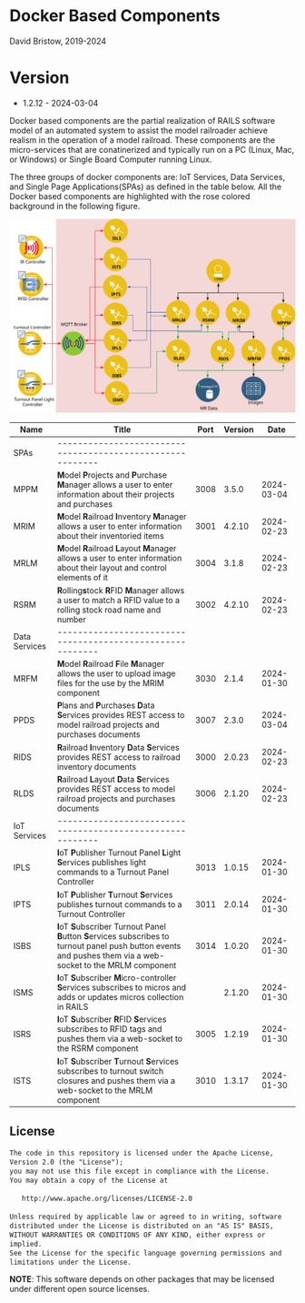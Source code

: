 # Docker Based Components
David Bristow, 2019-2024

# Version
* 1.2.12 - 2024-03-04
 
Docker based components are the partial realization of RAILS software model of an automated system to assist the model railroader achieve realism in the operation of a model railroad. These components are the micro-services that are conatinerized and typically run on a PC (Linux, Mac, or Windows) or Single Board Computer running Linux.

The three groups of docker components are: IoT Services, Data Services, and Single Page Applications(SPAs) as defined in the table below. All the Docker based components are highlighted with the rose colored background in the following figure.

![System Design](https://github.com/djbristow/RAILS/blob/master/Docker%20Based/docker-based-ms.svg)

|Name |Title                                  |Port |Version|Date     |
|-----|----------------------------------------------------------|-----|-------|---------|
|SPAs|----------------------------------------------------------|
|MPPM|**M**odel **P**rojects and **P**urchase **M**anager allows a user to enter information about their projects and purchases|3008|3.5.0|2024-03-04|
|MRIM|**M**odel **R**ailroad **I**nventory **M**anager allows a user to enter information about their inventoried items|3001|4.2.10|2024-02-23|
|MRLM|**M**odel **R**ailroad **L**ayout **M**anager allows a user to enter information about their layout and control elements of it|3004|3.1.8|2024-02-23|
|RSRM|**R**olling**s**tock **R**FID **M**anager allows a user to match a RFID value to a rolling stock road name and number|3002|4.2.10|2024-02-23|
|Data Services|----------------------------------------------------------|
|MRFM|**M**odel **R**ailroad **F**ile **M**anager  allows the user to upload image files for the use by the MRIM component|3030|2.1.4|2024-01-30|
|PPDS|**P**lans and **P**urchases **D**ata **S**ervices  provides REST access to model railroad projects and purchases documents|3007|2.3.0|2024-03-04|
|RIDS|**R**ailroad **I**nventory **D**ata **S**ervices provides REST access to railroad inventory documents|3000|2.0.23|2024-02-23|
|RLDS|**R**ailroad **L**ayout **D**ata **S**ervices provides REST access to model railroad projects and purchases documents|3006|2.1.20|2024-02-23|
|IoT Services|----------------------------------------------------------|
|IPLS|**I**oT **P**ublisher Turnout Panel **L**ight **S**ervices publishes light commands to a Turnout Panel Controller|3013|1.0.15|2024-01-30|
|IPTS|**I**oT **P**ublisher **T**urnout **S**ervices publishes turnout commands to a Turnout Controller|3011|2.0.14|2024-01-30|
|ISBS|**I**oT **S**ubscriber Turnout Panel **B**utton **S**ervices subscribes to turnout panel push button events and pushes them via a web-socket to the MRLM component|3014|1.0.20|2024-01-30|
|ISMS|**I**oT **S**ubscriber **M**icro-controller **S**ervices subscribes to micros and adds or updates micros collection in RAILS||2.1.20|2024-01-30|
|ISRS|**I**oT **S**ubscriber **R**FID **S**ervices subscribes to RFID tags and pushes them via a web-socket to the RSRM component|3005|1.2.19|2024-01-30|
|ISTS|**I**oT **S**ubscriber **T**urnout **S**ervices subscribes to turnout switch closures and pushes them via a web-socket to the MRLM component|3010|1.3.17|2024-01-30|

## License

    The code in this repository is licensed under the Apache License, Version 2.0 (the "License");
    you may not use this file except in compliance with the License.
    You may obtain a copy of the License at

       http://www.apache.org/licenses/LICENSE-2.0

    Unless required by applicable law or agreed to in writing, software
    distributed under the License is distributed on an "AS IS" BASIS,
    WITHOUT WARRANTIES OR CONDITIONS OF ANY KIND, either express or implied.
    See the License for the specific language governing permissions and
    limitations under the License.

**NOTE**: This software depends on other packages that may be licensed under different open source licenses.

